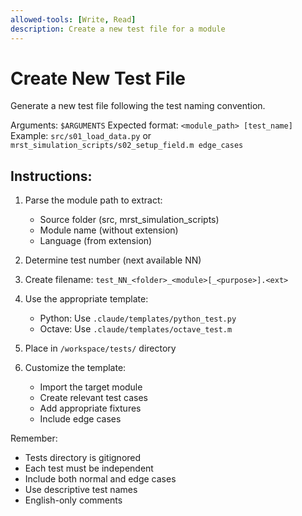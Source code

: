```yaml
---
allowed-tools: [Write, Read]
description: Create a new test file for a module
---
```


# Create New Test File

Generate a new test file following the test naming convention.

Arguments: `$ARGUMENTS`
Expected format: `<module_path> [test_name]`
Example: `src/s01_load_data.py` or `mrst_simulation_scripts/s02_setup_field.m edge_cases`

## Instructions:

1. Parse the module path to extract:
   - Source folder (src, mrst_simulation_scripts)
   - Module name (without extension)
   - Language (from extension)

2. Determine test number (next available NN)

3. Create filename: `test_NN_<folder>_<module>[_<purpose>].<ext>`

4. Use the appropriate template:
   - Python: Use `.claude/templates/python_test.py`
   - Octave: Use `.claude/templates/octave_test.m`

5. Place in `/workspace/tests/` directory

6. Customize the template:
   - Import the target module
   - Create relevant test cases
   - Add appropriate fixtures
   - Include edge cases

Remember:
- Tests directory is gitignored
- Each test must be independent
- Include both normal and edge cases
- Use descriptive test names
- English-only comments